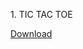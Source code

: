 <style>
  button {
    background-color: white;
    cursor: pointer;
    height: 100%;
    width: 100%;
</style>
<p>1. TIC TAC TOE</p> <a href="https://www.webintoapp.com/download/zip/437291/Tic%20Tac%20Toe%201.0.zip?NiZwadM3Ycep"<button>Download</button></a>
